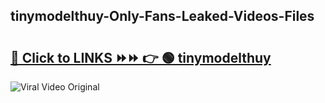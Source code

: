 
 ## tinymodelthuy-Only-Fans-Leaked-Videos-Files

# <h2><a href="https://mediaupload.pro?tinymodelthuy">🔗 Click to LINKS ⏩⏩ 👉 🟢 tinymodelthuy </a></h2>

<a href="https://mediaupload.pro?tinymodelthuy" rel="nofollow" data-target="animated-image.originalLink"><img src="https://i.ibb.co.com/xMMVF88/686577567.gif" alt="Viral Video Original" style="max-width: 100%; display: inline-block;" data-target="animated-image.originalImage"></a>